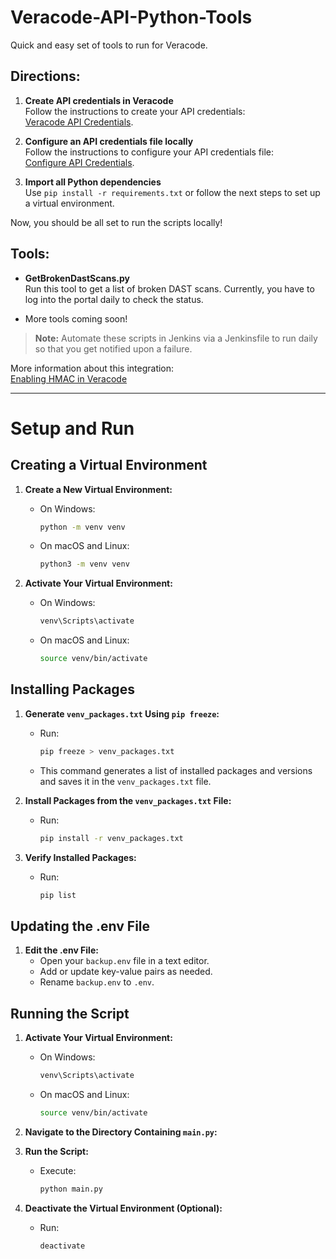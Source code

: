 # Veracode-API-Python-Tools

Quick and easy set of tools to run for Veracode. 

## Directions:
1. **Create API credentials in Veracode**  
   Follow the instructions to create your API credentials:  
   [Veracode API Credentials](https://docs.veracode.com/r/c_api_credentials3).

2. **Configure an API credentials file locally**  
   Follow the instructions to configure your API credentials file:  
   [Configure API Credentials](https://docs.veracode.com/r/c_configure_api_cred_file).

3. **Import all Python dependencies**  
   Use `pip install -r requirements.txt` or follow the next steps to set up a virtual environment.

Now, you should be all set to run the scripts locally!

## Tools:
- **GetBrokenDastScans.py**  
  Run this tool to get a list of broken DAST scans. Currently, you have to log into the portal daily to check the status.

- More tools coming soon!

> **Note:** Automate these scripts in Jenkins via a Jenkinsfile to run daily so that you get notified upon a failure.

More information about this integration:  
[Enabling HMAC in Veracode](https://docs.veracode.com/r/c_enabling_hmac)

---

# Setup and Run

## Creating a Virtual Environment

1. **Create a New Virtual Environment:**
   - On Windows:
     ```bash
     python -m venv venv
     ```
   - On macOS and Linux:
     ```bash
     python3 -m venv venv
     ```

2. **Activate Your Virtual Environment:**
   - On Windows:
     ```bash
     venv\Scripts\activate
     ```
   - On macOS and Linux:
     ```bash
     source venv/bin/activate
     ```

## Installing Packages

1. **Generate `venv_packages.txt` Using `pip freeze`:**
   - Run:
     ```bash
     pip freeze > venv_packages.txt
     ```
   - This command generates a list of installed packages and versions and saves it in the `venv_packages.txt` file.

2. **Install Packages from the `venv_packages.txt` File:**
   - Run:
     ```bash
     pip install -r venv_packages.txt
     ```

3. **Verify Installed Packages:**
   - Run:
     ```bash
     pip list
     ```

## Updating the .env File

1. **Edit the .env File:**
   - Open your `backup.env` file in a text editor.
   - Add or update key-value pairs as needed.
   - Rename `backup.env` to `.env`.

## Running the Script

1. **Activate Your Virtual Environment:**
   - On Windows:
     ```bash
     venv\Scripts\activate
     ```
   - On macOS and Linux:
     ```bash
     source venv/bin/activate
     ```

2. **Navigate to the Directory Containing `main.py`:**

3. **Run the Script:**
   - Execute:
     ```bash
     python main.py
     ```

4. **Deactivate the Virtual Environment (Optional):**
   - Run:
     ```bash
     deactivate
     ```

